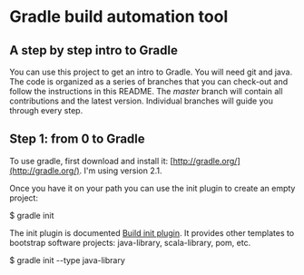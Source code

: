 Gradle build automation tool
============================

A step by step intro to Gradle
------------------------------

You can use this project to get an intro to Gradle. You will need git and java.
The code is organized as a series of branches that you can check-out and follow the instructions in this README.
The *master* branch will contain all contributions and the latest version.
Individual branches will guide you through every step.


Step 1: from 0 to Gradle
------------------------

To use gradle, first download and install it: [http://gradle.org/](http://gradle.org/). I'm using version 2.1.

Once you have it on your path you can use the init plugin to create an empty project:

   $ gradle init 

The init plugin is documented [Build init plugin](http://www.gradle.org/docs/current/userguide/build_init_plugin.html).
It provides other templates to bootstrap software projects: java-library, scala-library, pom, etc.

  $ gradle init --type java-library

